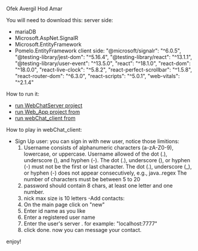 Ofek Avergil 
Hod Amar 

You will need to download this:
server side:
- mariaDB
- Microsoft.AspNet.SignalR
- Microsoft.EntityFramework
- Pomelo.EntityFramework
client side:
    "@microsoft/signalr": "^6.0.5",
    "@testing-library/jest-dom": "^5.16.4",
    "@testing-library/react": "^13.1.1",
    "@testing-library/user-event": "^13.5.0",
    "react": "^18.1.0",
    "react-dom": "^18.0.0",
    "react-live-clock": "^5.8.2",
    "react-perfect-scrollbar": "^1.5.8",
    "react-router-dom": "^6.3.0",
    "react-scripts": "^5.0.1",
    "web-vitals": "^2.1.4"

How to run it:
- [run WebChatServer project](https://github.com/hodamarr/SeverEx2.git)
- [run Web_App project from](https://github.com/hodamarr/SeverEx2/tree/main/Web_App)
- [run webChat_client from](https://github.com/hodamarr/WebChat_Client.git)

How to play in webChat_client:
- Sign Up user:
    you can  sign in with new user, notice those limitions: 
    1. Username consists of alphanumeric characters (a-zA-Z0-9), lowercase, or uppercase.
    Username allowed of the dot (.), underscore (), and hyphen (-).
    The dot (.), underscore (), or hyphen (-) must not be the first or last character.
    The dot (.), underscore (_), or hyphen (-) does not appear consecutively, e.g., java..regex
    The number of characters must be between 5 to 20
    2. password should contain 8 chars, at least one letter and one number.
    3. nick max size is 10 letters
-Add contacts:
    1. On the main page click on "new"
    2. Enter id name as you like
    3. Enter a registered user name
    4. Enter the user's server . for example: "localhost:7777"
    5. click done. now you can message your contact.

enjoy!
